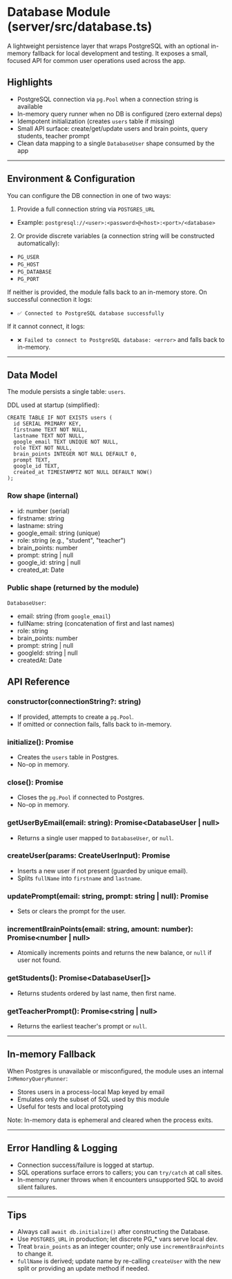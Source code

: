 # Database Module (server/src/database.ts)

A lightweight persistence layer that wraps PostgreSQL with an optional in-memory fallback for local development and testing. It exposes a small, focused API for common user operations used across the app.

## Highlights

- PostgreSQL connection via `pg.Pool` when a connection string is available
- In-memory query runner when no DB is configured (zero external deps)
- Idempotent initialization (creates `users` table if missing)
- Small API surface: create/get/update users and brain points, query students, teacher prompt
- Clean data mapping to a single `DatabaseUser` shape consumed by the app

---

## Environment & Configuration

You can configure the DB connection in one of two ways:

1. Provide a full connection string via `POSTGRES_URL`

- Example: `postgresql://<user>:<password>@<host>:<port>/<database>`

2. Or provide discrete variables (a connection string will be constructed automatically):

- `PG_USER`
- `PG_HOST`
- `PG_DATABASE`
- `PG_PORT`

If neither is provided, the module falls back to an in-memory store. On successful connection it logs:

- `✅ Connected to PostgreSQL database successfully`

If it cannot connect, it logs:

- `❌ Failed to connect to PostgreSQL database: <error>` and falls back to in-memory.

---

## Data Model

The module persists a single table: `users`.

DDL used at startup (simplified):

```
CREATE TABLE IF NOT EXISTS users (
  id SERIAL PRIMARY KEY,
  firstname TEXT NOT NULL,
  lastname TEXT NOT NULL,
  google_email TEXT UNIQUE NOT NULL,
  role TEXT NOT NULL,
  brain_points INTEGER NOT NULL DEFAULT 0,
  prompt TEXT,
  google_id TEXT,
  created_at TIMESTAMPTZ NOT NULL DEFAULT NOW()
);
```

### Row shape (internal)

- id: number (serial)
- firstname: string
- lastname: string
- google_email: string (unique)
- role: string (e.g., "student", "teacher")
- brain_points: number
- prompt: string | null
- google_id: string | null
- created_at: Date

### Public shape (returned by the module)

`DatabaseUser`:

- email: string (from `google_email`)
- fullName: string (concatenation of first and last names)
- role: string
- brain_points: number
- prompt: string | null
- googleId: string | null
- createdAt: Date

## API Reference

### constructor(connectionString?: string)

- If provided, attempts to create a `pg.Pool`.
- If omitted or connection fails, falls back to in-memory.

### initialize(): Promise<void>

- Creates the `users` table in Postgres.
- No-op in memory.

### close(): Promise<void>

- Closes the `pg.Pool` if connected to Postgres.
- No-op in memory.

### getUserByEmail(email: string): Promise<DatabaseUser | null>

- Returns a single user mapped to `DatabaseUser`, or `null`.

### createUser(params: CreateUserInput): Promise<void>

- Inserts a new user if not present (guarded by unique email).
- Splits `fullName` into `firstname` and `lastname`.

### updatePrompt(email: string, prompt: string | null): Promise<void>

- Sets or clears the prompt for the user.

### incrementBrainPoints(email: string, amount: number): Promise<number | null>

- Atomically increments points and returns the new balance, or `null` if user not found.

### getStudents(): Promise<DatabaseUser[]>

- Returns students ordered by last name, then first name.

### getTeacherPrompt(): Promise<string | null>

- Returns the earliest teacher's prompt or `null`.

---

## In-memory Fallback

When Postgres is unavailable or misconfigured, the module uses an internal `InMemoryQueryRunner`:

- Stores users in a process-local Map keyed by email
- Emulates only the subset of SQL used by this module
- Useful for tests and local prototyping

Note: In-memory data is ephemeral and cleared when the process exits.

---

## Error Handling & Logging

- Connection success/failure is logged at startup.
- SQL operations surface errors to callers; you can `try/catch` at call sites.
- In-memory runner throws when it encounters unsupported SQL to avoid silent failures.

---

## Tips

- Always call `await db.initialize()` after constructing the Database.
- Use `POSTGRES_URL` in production; let discrete PG\_\* vars serve local dev.
- Treat `brain_points` as an integer counter; only use `incrementBrainPoints` to change it.
- `fullName` is derived; update name by re-calling `createUser` with the new split or providing an update method if needed.
